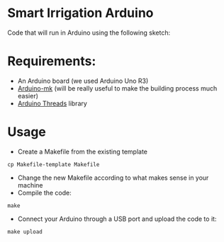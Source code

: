 Smart Irrigation Arduino
===============================

Code that will run in Arduino using the following sketch:

# Requirements:
* An Arduino board (we used Arduino Uno R3)
* <a href="https://github.com/sudar/Arduino-Makefile">Arduino-mk</a> 
(will be really useful to make the building process much easier)
* <a href="https://github.com/ivanseidel/ArduinoThread">Arduino Threads</a> 
library

# Usage
* Create a Makefile from the existing template
```
cp Makefile-template Makefile
```
* Change the new Makefile according to what makes sense in your machine
* Compile the code:
```
make
```
* Connect your Arduino through a USB port and upload the code to it:
```
make upload
```
